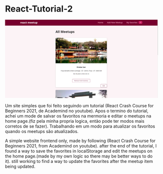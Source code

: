 # React-Tutorial-2

![example image](Untitled.png)

Um site simples que foi feito seguindo um tutorial (React Crash Course for Beginners 2021, de Academind no youtube).
Apos o termino do tutorial, achei um mode de salvar os favoritos na mermoria e editar o meetups na home page.(fiz pela minha propria logica, então pode ter modos mais corretos de se fazer).
Trabalhando em um modo para atualizar os favoritos quando os meetups são atualizados.

A simple website frontend only, made by following (React Crash Course for Beginners 2021, from Academind on youtube).
after the end of the tutorial, I found a way to save the favorites in localStorage and edit the meetups on the home page.(made by my own logic so there may be better ways to do it).
still working to find a way to update the favorites after the meetup item being updated.
